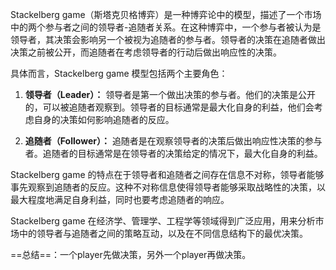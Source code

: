 Stackelberg game（斯塔克贝格博弈）是一种博弈论中的模型，描述了一个市场中的两个参与者之间的领导者-追随者关系。在这种博弈中，一个参与者被认为是领导者，其决策会影响另一个被视为追随者的参与者。领导者的决策在追随者做出决策之前被公开，而追随者在考虑领导者的行动后做出响应性的决策。

具体而言，Stackelberg game 模型包括两个主要角色：

1. **领导者（Leader）：** 领导者是第一个做出决策的参与者。他们的决策是公开的，可以被追随者观察到。领导者的目标通常是最大化自身的利益，他们会考虑自身的决策如何影响追随者的反应。

2. **追随者（Follower）：** 追随者是在观察领导者的决策后做出响应性决策的参与者。追随者的目标通常是在领导者的决策给定的情况下，最大化自身的利益。

Stackelberg game 的特点在于领导者和追随者之间存在信息不对称，领导者能够事先观察到追随者的反应。这种不对称信息使得领导者能够采取战略性的决策，以最大程度地满足自身利益，同时也要考虑追随者的响应。

Stackelberg game 在经济学、管理学、工程学等领域得到广泛应用，用来分析市场中的领导者与追随者之间的策略互动，以及在不同信息结构下的最优决策。



==总结==：一个player先做决策，另外一个player再做决策。

